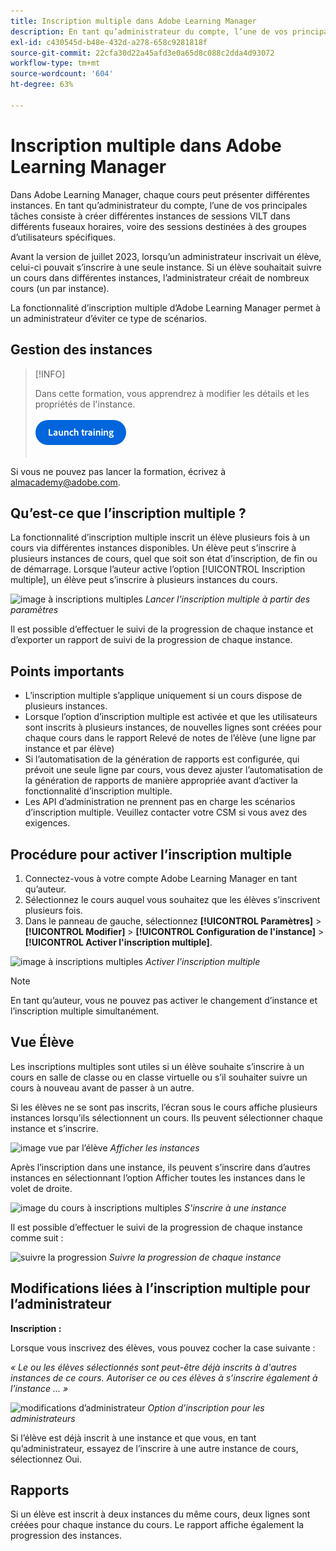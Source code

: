 ```yaml
---
title: Inscription multiple dans Adobe Learning Manager
description: En tant qu’administrateur du compte, l’une de vos principales tâches consiste à créer différentes instances de sessions VILT dans différents fuseaux horaires, voire des sessions destinées à des groupes d’utilisateurs spécifiques.
exl-id: c430545d-b48e-432d-a278-658c9281818f
source-git-commit: 22cfa30d22a45afd3e0a65d8c088c2dda4d93072
workflow-type: tm+mt
source-wordcount: '604'
ht-degree: 63%

---
```


# Inscription multiple dans Adobe Learning Manager

Dans Adobe Learning Manager, chaque cours peut présenter différentes instances. En tant qu’administrateur du compte, l’une de vos principales tâches consiste à créer différentes instances de sessions VILT dans différents fuseaux horaires, voire des sessions destinées à des groupes d’utilisateurs spécifiques.

Avant la version de juillet 2023, lorsqu’un administrateur inscrivait un élève, celui-ci pouvait s’inscrire à une seule instance. Si un élève souhaitait suivre un cours dans différentes instances, l’administrateur créait de nombreux cours (un par instance).

La fonctionnalité d’inscription multiple d’Adobe Learning Manager permet à un administrateur d’éviter ce type de scénarios.

## Gestion des instances

>[!INFO]
>
>Dans cette formation, vous apprendrez à modifier les détails et les propriétés de l&#39;instance.<br><br>[![bouton](assets/launch-training-button.png)](https://content.adobelearningmanageracademy.com/app/learner?accountId=98632#/course/8318912)</br></br>

Si vous ne pouvez pas lancer la formation, écrivez à <almacademy@adobe.com>.

## Qu’est-ce que l’inscription multiple ?

La fonctionnalité d’inscription multiple inscrit un élève plusieurs fois à un cours via différentes instances disponibles.  Un élève peut s’inscrire à plusieurs instances de cours, quel que soit son état d’inscription, de fin ou de démarrage. Lorsque l’auteur active l’option [!UICONTROL Inscription multiple], un élève peut s’inscrire à plusieurs instances du cours.

![image à inscriptions multiples](assets/multi-enrollment-author.png)
*Lancer l&#39;inscription multiple à partir des paramètres*

Il est possible d’effectuer le suivi de la progression de chaque instance et d’exporter un rapport de suivi de la progression de chaque instance.

## Points importants

* L’inscription multiple s’applique uniquement si un cours dispose de plusieurs instances.
* Lorsque l’option d’inscription multiple est activée et que les utilisateurs sont inscrits à plusieurs instances, de nouvelles lignes sont créées pour chaque cours dans le rapport Relevé de notes de l’élève (une ligne par instance et par élève)
* Si l’automatisation de la génération de rapports est configurée, qui prévoit une seule ligne par cours, vous devez ajuster l’automatisation de la génération de rapports de manière appropriée avant d’activer la fonctionnalité d’inscription multiple.
* Les API d’administration ne prennent pas en charge les scénarios d’inscription multiple. Veuillez contacter votre CSM si vous avez des exigences.

## Procédure pour activer l’inscription multiple

1. Connectez-vous à votre compte Adobe Learning Manager en tant qu’auteur.
1. Sélectionnez le cours auquel vous souhaitez que les élèves s’inscrivent plusieurs fois.
1. Dans le panneau de gauche, sélectionnez **[!UICONTROL Paramètres]** > **[!UICONTROL Modifier]** > **[!UICONTROL Configuration de l&#39;instance]** > **[!UICONTROL Activer l&#39;inscription multiple]**.

![image à inscriptions multiples](assets/multi-enrollment-author.png)
*Activer l&#39;inscription multiple*

>[!NOTE]
>
>En tant qu’auteur, vous ne pouvez pas activer le changement d’instance et l’inscription multiple simultanément.

## Vue Élève

Les inscriptions multiples sont utiles si un élève souhaite s’inscrire à un cours en salle de classe ou en classe virtuelle ou s’il souhaiter suivre un cours à nouveau avant de passer à un autre.

Si les élèves ne se sont pas inscrits, l’écran sous le cours affiche plusieurs instances lorsqu’ils sélectionnent un cours. Ils peuvent sélectionner chaque instance et s’inscrire.

![image vue par l’élève](assets/learner-view.png)
*Afficher les instances*

Après l’inscription dans une instance, ils peuvent s’inscrire dans d’autres instances en sélectionnant l’option Afficher toutes les instances dans le volet de droite.

![image du cours à inscriptions multiples](assets/enroll-instance.png)
*S&#39;inscrire à une instance*

Il est possible d’effectuer le suivi de la progression de chaque instance comme suit :

![suivre la progression](assets/check-progress.png)
*Suivre la progression de chaque instance*

## Modifications liées à l’inscription multiple pour l’administrateur

**Inscription :**

Lorsque vous inscrivez des élèves, vous pouvez cocher la case suivante :

*« Le ou les élèves sélectionnés sont peut-être déjà inscrits à d&#39;autres instances de ce cours. Autoriser ce ou ces élèves à s’inscrire également à l’instance ... »*

![modifications d’administrateur](assets/admin-changes.png)
*Option d’inscription pour les administrateurs*

Si l’élève est déjà inscrit à une instance et que vous, en tant qu’administrateur, essayez de l’inscrire à une autre instance de cours, sélectionnez Oui.

## Rapports

Si un élève est inscrit à deux instances du même cours, deux lignes sont créées pour chaque instance du cours. Le rapport affiche également la progression des instances.
